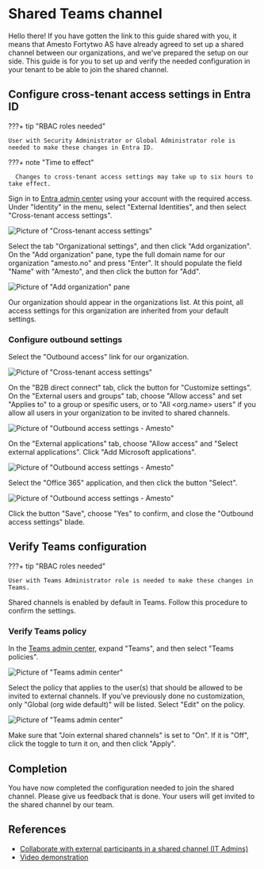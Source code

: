 # Shared Teams channel

Hello there! If you have gotten the link to this guide shared with you, it means that Amesto Fortytwo AS have already agreed to set up a shared channel between our organizations, and we've prepared the setup on our side.
This guide is for you to set up and verify the needed configuration in your tenant to be able to join the shared channel.

## Configure cross-tenant access settings in Entra ID

???+ tip "RBAC roles needed"

    User with Security Administrator or Global Administrator role is needed to make these changes in Entra ID.

???+ note "Time to effect"
  
      Changes to cross-tenant access settings may take up to six hours to take effect.

Sign in to [Entra admin center](https://entra.microsoft.com/#home) using your account with the required access.
Under "Identity" in the menu, select "External Identities", and then select "Cross-tenant access settings".

![Picture of "Cross-tenant access settings"](media/shared_teams_channel.png)

Select the tab "Organizational settings", and then click "Add organization".
On the "Add organization" pane, type the full domain name for our organization "amesto.no" and press "Enter".
It should populate the field "Name" with "Amesto", and then click the button for "Add".

![Picture of "Add organization" pane](media/shared_teams_channel-1.png)

Our organization should appear in the organizations list. At this point, all access settings for this organization are inherited from your default settings.

### Configure outbound settings

Select the "Outbound access" link for our organization.

![Picture of "Cross-tenant access settings"](media/shared_teams_channel-2.png)

On the "B2B direct connect" tab, click the button for "Customize settings".
On the "External users and groups" tab, choose "Allow access" and set "Applies to" to a group or spesific users, or to "All &lt;org.name&gt; users" if you allow all users in your organization to be invited to shared channels.

![Picture of "Outbound access settings - Amesto"](media/shared_teams_channel-3.png)

On the "External applications" tab, choose "Allow access" and "Select external applications". Click "Add Microsoft applications".

![Picture of "Outbound access settings - Amesto"](media/shared_teams_channel-4.png)

Select the "Office 365" application, and then click the button "Select".

![Picture of "Outbound access settings - Amesto"](media/shared_teams_channel-5.png)

Click the button "Save", choose "Yes" to confirm, and close the "Outbound access settings" blade.

## Verify Teams configuration

???+ tip "RBAC roles needed"

    User with Teams Administrator role is needed to make these changes in Teams.

Shared channels is enabled by default in Teams. Follow this procedure to confirm the settings.

### Verify Teams policy

In the [Teams admin center](https://admin.teams.microsoft.com/), expand "Teams", and then select "Teams policies".

![Picture of "Teams admin center"](media/shared_teams_channel-6.png)

Select the policy that applies to the user(s) that should be allowed to be invited to external channels. If you've previously done no customization, only "Global (org wide default)" will be listed. Select "Edit" on the policy.

![Picture of "Teams admin center"](media/shared_teams_channel-7.png)

Make sure that "Join external shared channels" is set to "On". If it is "Off", click the toggle to turn it on, and then click "Apply".

## Completion

You have now completed the configuration needed to join the shared channel. Please give us feedback that is done.
Your users will get invited to the shared channel by our team.

## References

- [Collaborate with external participants in a shared channel (IT Admins)](https://learn.microsoft.com/microsoft-365/solutions/collaborate-teams-direct-connect?view=o365-worldwide)
- [Video demonstration](https://learn.microsoft.com/en-gb/microsoft-365/solutions/collaborate-teams-direct-connect?view=o365-worldwide#video-demonstration)